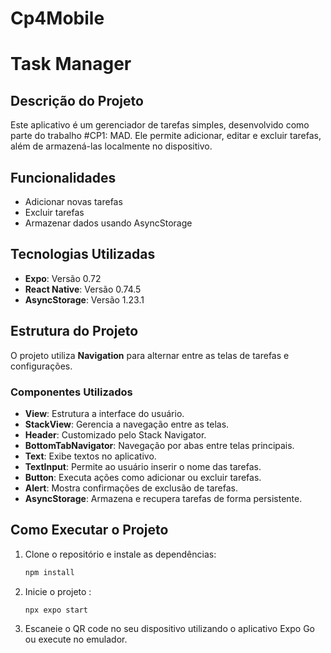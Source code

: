 # Cp4Mobile

# Task Manager 

## Descrição do Projeto

Este aplicativo é um gerenciador de tarefas simples, desenvolvido como parte do trabalho #CP1: MAD. Ele permite adicionar, editar e excluir tarefas, além de armazená-las localmente no dispositivo.

## Funcionalidades
- Adicionar novas tarefas
- Excluir tarefas
- Armazenar dados usando AsyncStorage

## Tecnologias Utilizadas

- **Expo**: Versão 0.72
- **React Native**: Versão 0.74.5
- **AsyncStorage**: Versão 1.23.1

## Estrutura do Projeto

O projeto utiliza **Navigation** para alternar entre as telas de tarefas e configurações.

### Componentes Utilizados

- **View**: Estrutura a interface do usuário.
- **StackView**: Gerencia a navegação entre as telas.
- **Header**: Customizado pelo Stack Navigator.
- **BottomTabNavigator**: Navegação por abas entre telas principais.
- **Text**: Exibe textos no aplicativo.
- **TextInput**: Permite ao usuário inserir o nome das tarefas.
- **Button**: Executa ações como adicionar ou excluir tarefas.
- **Alert**: Mostra confirmações de exclusão de tarefas.
- **AsyncStorage**: Armazena e recupera tarefas de forma persistente.

## Como Executar o Projeto

1. Clone o repositório e instale as dependências:
   ```bash
   npm install 
2. Inicie o projeto :
   ```bash
   npx expo start
3. Escaneie o QR code no seu dispositivo utilizando o aplicativo Expo Go ou execute no emulador.

